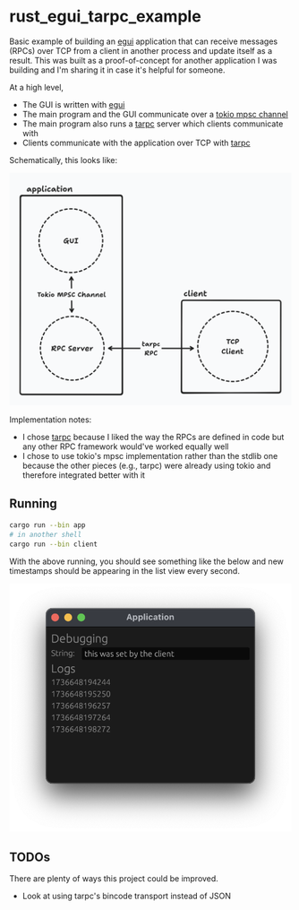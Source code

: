 # rust_egui_tarpc_example

Basic example of building an [egui](http://egui.rs) application that can receive messages (RPCs) over TCP from a client in another process and update itself as a result.
This was built as a proof-of-concept for another application I was building and I'm sharing it in case it's helpful for someone.

At a high level,

- The GUI is written with [egui](http://egui.rs)
- The main program and the GUI communicate over a [tokio mpsc channel](https://docs.rs/tokio/latest/tokio/sync/mpsc/fn.channel.html)
- The main program also runs a [tarpc](https://github.com/google/tarpc) server which clients communicate with
- Clients communicate with the application over TCP with [tarpc](https://github.com/google/tarpc)

Schematically, this looks like:

![a computer architecture diagram. ](./docs/architecture.png)

Implementation notes:

- I chose [tarpc](https://github.com/google/tarpc) because I liked the way the RPCs are defined in code but any other RPC framework would've worked equally well
- I chose to use tokio's mpsc implementation rather than the stdlib one because the other pieces (e.g., tarpc) were already using tokio and therefore integrated better with it

## Running

```sh
cargo run --bin app
# in another shell
cargo run --bin client
```

With the above running, you should see something like the below and new timestamps should be appearing in the list view every second.

![screenshot of an egui application with the title 'Application'](./docs/gui.png)

## TODOs

There are plenty of ways this project could be improved.

- Look at using tarpc's bincode transport instead of JSON
